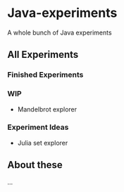 # Java-experiments
A whole bunch of Java experiments

## All Experiments

### Finished Experiments

### WIP

* Mandelbrot explorer

### Experiment Ideas

* Julia set explorer

## About these

...
